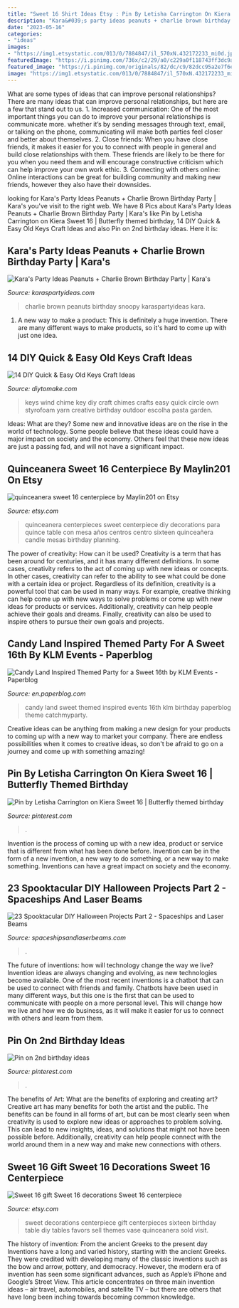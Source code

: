 ```yaml
---
title: "Sweet 16 Shirt Ideas Etsy : Pin By Letisha Carrington On Kiera Sweet 16"
description: "Kara&#039;s party ideas peanuts + charlie brown birthday party"
date: "2023-05-16"
categories:
- "ideas"
images:
- "https://img1.etsystatic.com/013/0/7884847/il_570xN.432172233_mi0d.jpg"
featuredImage: "https://i.pinimg.com/736x/c2/29/a0/c229a0f118743ff3dc9a3b2754240c8c.jpg"
featured_image: "https://i.pinimg.com/originals/82/dc/c9/82dcc95a2e7f6e1c0e91f3b7d49491ac.jpg"
image: "https://img1.etsystatic.com/013/0/7884847/il_570xN.432172233_mi0d.jpg"
---
```



What are some types of ideas that can improve personal relationships?
There are many ideas that can improve personal relationships, but here are a few that stand out to us. 1. Increased communication: One of the most important things you can do to improve your personal relationships is communicate more. whether it’s by sending messages through text, email, or talking on the phone, communicating will make both parties feel closer and better about themselves. 2. Close friends: When you have close friends, it makes it easier for you to connect with people in general and build close relationships with them. These friends are likely to be there for you when you need them and will encourage constructive criticism which can help improve your own work ethic. 3. Connecting with others online: Online interactions can be great for building community and making new friends, however they also have their downsides.

	

		
looking for Kara&#039;s Party Ideas Peanuts + Charlie Brown Birthday Party | Kara&#039;s you've visit to the right web. We have 8 Pics about Kara&#039;s Party Ideas Peanuts + Charlie Brown Birthday Party | Kara&#039;s like Pin by Letisha Carrington on Kiera Sweet 16 | Butterfly themed birthday, 14 DIY Quick &amp; Easy Old Keys Craft Ideas and also Pin on 2nd birthday ideas. Here it is:
		
    
## Kara&#039;s Party Ideas Peanuts + Charlie Brown Birthday Party | Kara&#039;s

<img loading=lazy src="http://karaspartyideas.com/wp-content/uploads/2016/05/Peanuts-Charlie-Brown-Birthday-Party-via-Karas-Party-Ideas-KarasPartyIdeas.com30.jpeg" onerror="this.onerror=null;this.src='https://tse2.mm.bing.net/th?id=OIP.r9EqwFpIkao2k4Qpy0TJngHaKc&amp;pid=15.1';" alt="Kara&#039;s Party Ideas Peanuts + Charlie Brown Birthday Party | Kara&#039;s">

_Source: karaspartyideas.com_

>charlie brown peanuts birthday snoopy karaspartyideas kara. 

	

1. A new way to make a product: This is definitely a huge invention. There are many different ways to make products, so it's hard to come up with just one idea.

    
## 14 DIY Quick &amp; Easy Old Keys Craft Ideas

<img loading=lazy src="https://s-media-cache-ak0.pinimg.com/originals/27/14/9e/27149e60c3552bbe64737019c2cb5af7.jpg" onerror="this.onerror=null;this.src='https://tse4.mm.bing.net/th?id=OIP.mjzdmslrJJjX9mKpDJu7bAHaJ4&amp;pid=15.1';" alt="14 DIY Quick &amp; Easy Old Keys Craft Ideas">

_Source: diytomake.com_

>keys wind chime key diy craft chimes crafts easy quick circle own styrofoam yarn creative birthday outdoor escolha pasta garden. 

	

Ideas: What are they?
Some new and innovative ideas are on the rise in the world of technology. Some people believe that these ideas could have a major impact on society and the economy. Others feel that these new ideas are just a passing fad, and will not have a significant impact.

    
## Quinceanera Sweet 16 Centerpiece By Maylin201 On Etsy

<img loading=lazy src="https://img1.etsystatic.com/013/0/7884847/il_570xN.432172233_mi0d.jpg" onerror="this.onerror=null;this.src='https://tse1.mm.bing.net/th?id=OIP.FXs7JL5yA9Bu6sh_vjKxwQHaLH&amp;pid=15.1';" alt="quinceanera sweet 16 centerpiece by Maylin201 on Etsy">

_Source: etsy.com_

>quinceanera centerpieces sweet centerpiece diy decorations para quince table con mesa años centros centro sixteen quinceañera candle mesas birthday planning. 

	

The power of creativity: How can it be used?
Creativity is a term that has been around for centuries, and it has many different definitions. In some cases, creativity refers to the act of coming up with new ideas or concepts. In other cases, creativity can refer to the ability to see what could be done with a certain idea or project. Regardless of its definition, creativity is a powerful tool that can be used in many ways. For example, creative thinking can help come up with new ways to solve problems or come up with new ideas for products or services. Additionally, creativity can help people achieve their goals and dreams. Finally, creativity can also be used to inspire others to pursue their own goals and projects.

    
## Candy Land Inspired Themed Party For A Sweet 16th By KLM Events - Paperblog

<img loading=lazy src="http://m5.paperblog.com/i/64/643556/candy-land-inspired-themed-party-for-a-sweet--L-lDPupN.jpeg" onerror="this.onerror=null;this.src='https://tse4.mm.bing.net/th?id=OIP.GngcvZcvlSdrVFVTVZl83QHaLG&amp;pid=15.1';" alt="Candy Land Inspired Themed Party for a Sweet 16th by KLM Events - Paperblog">

_Source: en.paperblog.com_

>candy land sweet themed inspired events 16th klm birthday paperblog theme catchmyparty. 

	

Creative ideas can be anything from making a new design for your products to coming up with a new way to market your company. There are endless possibilities when it comes to creative ideas, so don't be afraid to go on a journey and come up with something amazing!

    
## Pin By Letisha Carrington On Kiera Sweet 16 | Butterfly Themed Birthday

<img loading=lazy src="https://i.pinimg.com/originals/82/dc/c9/82dcc95a2e7f6e1c0e91f3b7d49491ac.jpg" onerror="this.onerror=null;this.src='https://tse4.mm.bing.net/th?id=OIP.ftxOMBWBqzq9A6oPdcXpjQHaKp&amp;pid=15.1';" alt="Pin by Letisha Carrington on Kiera Sweet 16 | Butterfly themed birthday">

_Source: pinterest.com_

>. 

	

Invention is the process of coming up with a new idea, product or service that is different from what has been done before. Invention can be in the form of a new invention, a new way to do something, or a new way to make something. Inventions can have a great impact on society and the economy.

    
## 23 Spooktacular DIY Halloween Projects Part 2 - Spaceships And Laser Beams

<img loading=lazy src="https://spaceshipsandlaserbeams.com/wp-content/uploads/2015/09/halloween-movie-night-party-ideas.jpg" onerror="this.onerror=null;this.src='https://tse2.mm.bing.net/th?id=OIP.NDwWZ19DuvGKIs0B_FFwOAHaLH&amp;pid=15.1';" alt="23 Spooktacular DIY Halloween Projects Part 2 - Spaceships and Laser Beams">

_Source: spaceshipsandlaserbeams.com_

>. 

	

The future of inventions: how will technology change the way we live?
Invention ideas are always changing and evolving, as new technologies become available. One of the most recent inventions is a chatbot that can be used to connect with friends and family. Chatbots have been used in many different ways, but this one is the first that can be used to communicate with people on a more personal level. This will change how we live and how we do business, as it will make it easier for us to connect with others and learn from them.

    
## Pin On 2nd Birthday Ideas

<img loading=lazy src="https://i.pinimg.com/736x/c2/29/a0/c229a0f118743ff3dc9a3b2754240c8c.jpg" onerror="this.onerror=null;this.src='https://tse3.mm.bing.net/th?id=OIP.EThty4hi1A1ZRUsuOmMdiAHaGN&amp;pid=15.1';" alt="Pin on 2nd birthday ideas">

_Source: pinterest.com_

>. 

	

The benefits of Art: What are the benefits of exploring and creating art?
Creative art has many benefits for both the artist and the public. The benefits can be found in all forms of art, but can be most clearly seen when creativity is used to explore new ideas or approaches to problem solving. This can lead to new insights, ideas, and solutions that might not have been possible before. Additionally, creativity can help people connect with the world around them in a new way and make new connections with others.

    
## Sweet 16 Gift Sweet 16 Decorations Sweet 16 Centerpiece

<img loading=lazy src="https://img1.etsystatic.com/141/0/13605703/il_fullxfull.1164197601_ecoo.jpg" onerror="this.onerror=null;this.src='https://tse4.mm.bing.net/th?id=OIP.yzae5PLbJEMQzfzqEIFkeAHaJ4&amp;pid=15.1';" alt="Sweet 16 gift Sweet 16 decorations Sweet 16 centerpiece">

_Source: etsy.com_

>sweet decorations centerpiece gift centerpieces sixteen birthday table diy tables favors sell themes vase quinceanera sold visit. 

	

The history of invention: From the ancient Greeks to the present day
Inventions have a long and varied history, starting with the ancient Greeks. They were credited with developing many of the classic inventions such as the bow and arrow, pottery, and democracy. However, the modern era of invention has seen some significant advances, such as Apple’s iPhone and Google’s Street View. This article concentrates on three main invention ideas – air travel, automobiles, and satellite TV – but there are others that have long been inching towards becoming common knowledge.

